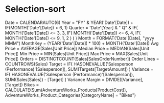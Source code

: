 # Selection-sort
Date = CALENDARAUTO(6)
Year = "FY" & YEAR('Date'[Date]) + IF(MONTH('Date'[Date]) > 6, 1)
Quarter =
'Date'[Year] & " Q"
    & IF(
        MONTH('Date'[Date]) <= 3,
        3,
        IF(
            MONTH('Date'[Date]) <= 6,
            4,
            IF(
                MONTH('Date'[Date]) <= 9,
                1,
                2
            )
        )
    )
Month =
FORMAT('Date'[Date], "yyyy MMM")
MonthKey =
(YEAR('Date'[Date]) * 100) + MONTH('Date'[Date])
Avg Price =
AVERAGE(Sales[Unit Price])
Median Price =
MEDIAN(Sales[Unit Price])
Min Price =
MIN(Sales[Unit Price])
Max Price =
MAX(Sales[Unit Price])
Orders =
DISTINCTCOUNT(Sales[SalesOrderNumber])
Order Lines =
COUNTROWS(Sales)
Target =
IF(
	HASONEVALUE('Salesperson (Performance)'[Salesperson]),
	SUM(Targets[TargetAmount])
)
Variance =
IF(
	HASONEVALUE('Salesperson (Performance)'[Salesperson]),
	SUM(Sales[Sales]) - [Target]
)
Variance Margin =
DIVIDE([Variance], [Target])
Bikes = CALCULATE(Sum(AdventureWorks_Products[ProductCost]), AdventureWorks_Product_Categories[CategoryName] = "Bikes")
